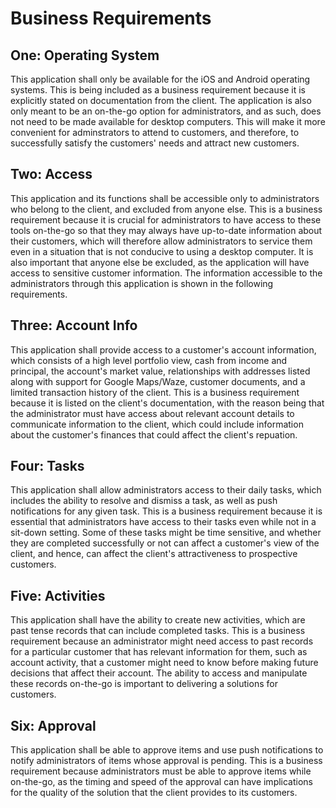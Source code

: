 # Business Requirements

## **One:** Operating System

This application shall only be available for the iOS and Android operating systems. This is being included as a business requirement because it is explicitly stated on documentation from the client. The application is also only meant to be an on-the-go option for administrators, and as such, does not need to be made available for desktop computers. This will make it more convenient for adminstrators to attend to customers, and therefore, to successfully satisfy the customers' needs and attract new customers.

 ## **Two:** Access

This application and its functions shall be accessible only to administrators who belong to the client, and excluded from anyone else. This is a business requirement because it is crucial for administrators to have access to these tools on-the-go so that they may always have up-to-date information about their customers, which will therefore allow administrators to service them even in a situation that is not conducive to using a desktop computer. It is also important that anyone else be excluded, as the application will have access to sensitive customer information. The information accessible to the administrators through this application is shown in the following requirements.

## **Three:** Account Info

This application shall provide access to a customer's account information, which consists of a high level portfolio view, cash from income and principal, the account's market value, relationships with addresses listed along with support for Google Maps/Waze, customer documents, and a limited transaction history of the client. This is a business requirement because it is listed on the client's documentation, with the reason being that the administrator must have access about relevant account details to communicate information to the client, which could include information about the customer's finances that could affect the client's repuation.

## **Four:** Tasks

This application shall allow administrators access to their daily tasks, which includes the ability to resolve and dismiss a task, as well as push notifications for any given task. This is a business requirement because it is essential that administrators have access to their tasks even while not in a sit-down setting. Some of these tasks might be time sensitive, and whether they are completed successfully or not can affect a customer's view of the client, and hence, can affect the client's attractiveness to prospective customers.

## **Five:** Activities

This application shall have the ability to create new activities, which are past tense records that can include completed tasks. This is a business requirement because an administrator might need access to past records for a particular customer that has relevant information for them, such as account activity, that a customer might need to know before making future decisions that affect their account. The ability to access and manipulate these records on-the-go is important to delivering a solutions for customers.

## **Six:** Approval

This application shall be able to approve items and use push notifications to notify administrators of items whose approval is pending. This is a business requirement because administrators must be able to approve items while on-the-go, as the timing and speed of the approval can have implications for the quality of the solution that the client provides to its customers.
